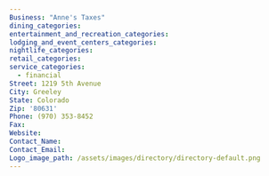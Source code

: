 ```yaml
---
Business: "Anne's Taxes"
dining_categories:
entertainment_and_recreation_categories:
lodging_and_event_centers_categories:
nightlife_categories:
retail_categories:
service_categories:
  - financial
Street: 1219 5th Avenue
City: Greeley
State: Colorado
Zip: '80631'
Phone: (970) 353-8452
Fax:
Website:
Contact_Name:
Contact_Email:
Logo_image_path: /assets/images/directory/directory-default.png
---
```



